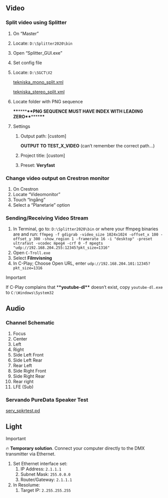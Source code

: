 ## Video

### Split video using Splitter

1. On “Master”
2. Locate: `D:\Splitter2020\bin`
3. Open “Splitter_GUI.exe”
4. Set config file
5. Locate: `D:\SGCT\V2`

   [tekniska_mono_split.xml](https://prod-files-secure.s3.us-west-2.amazonaws.com/bff47d75-b622-4565-b186-e6c0c433fca8/c163186e-ec4e-4ef2-94e8-ed44c41cdff3/tekniska_mono_split.xml)

   [tekniska_stereo_split.xml](https://prod-files-secure.s3.us-west-2.amazonaws.com/bff47d75-b622-4565-b186-e6c0c433fca8/0ff3c59d-4da5-45e4-8f04-d8f1440d4403/tekniska_stereo_split.xml)

6. Locate folder with PNG sequence

   **\*\***\*\*\*\***\*\***PNG SEQUENCE MUST HAVE INDEX WITH LEADING ZERO**\*\***\*\*\*\***\*\***

7. Settings

   1. Output path: [custom]

      **OUTPUT TO TEST_X_VIDEO** (can’t remember the correct path…)

   2. Project title: [custom]
   3. Preset: **Veryfast**

### Change video output on Crestron monitor

1. On Crestron
2. Locate “Videomonitor”
3. Touch “Ingång”
4. Select a “Planetarie” option

### Sending/Receiving Video Stream

1. In Terminal, go to: `D:\Splitter2020\bin` or where your ffmpeg binaries are and run:
   `ffmpeg -f gdigrab -video_size 1024x1024 -offset_x 100 -offset_y 300 -show_region 1 -framerate 16 -i "desktop" -preset ultrafast -vcodec mpeg4 -crf 0 -f mpegts "udp://192.168.204.255:12345?pkt_size=1316"`
2. Open `C-Troll.exe`
3. Select **Filmvisning**
4. In C-Play; Choose Open URL, enter `udp://192.168.204.101:12345?pkt_size=1316`

> [!IMPORTANT]
> If C-Play complains that \***\*youtube-dl\*\*** doesn’t exist, copy `youtube-dl.exe` to `C:\Windows\System32`

## Audio

### Channel Schematic

1. Focus
2. Center
3. Left
4. Right
5. Side Left Front
6. Side Left Rear
7. Rear Left
8. Side Right Front
9. Side Right Rear
10. Rear right
11. LFE (Sub)

### Servando PureData Speaker Test

[serv_spkrtest.pd](https://wisdome-creators-toolkit.tekniskamuseet.github.io/files//serv_spkrtest.pd)

## Light

> [!IMPORTANT]
> 🔥 **Temporary solution**. Connect your computer directly to the DMX transmitter via Ethernet.

1. Set Ethernet interface set:
   1. IP Address: `2.1.1.1`
   2. Subnet Mask: `255.0.0.0`
   3. Router/Gateway: `2.1.1.1`
2. In Resolume:
   1. Target IP: `2.255.255.255`

